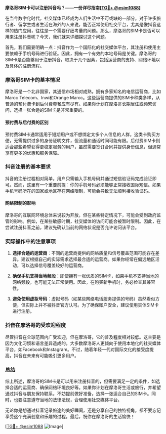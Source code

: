 **摩洛哥SIM卡可以注册抖音吗？——一份详尽指南[[TG💪+ @esim1088](https://t.me/s/esim1088)]**

在当今数字化时代，社交媒体已经成为人们生活中不可或缺的一部分。对于许多旅行者、留学生或者生活在海外的人来说，能否正常使用社交平台，尤其是像抖音这样的热门应用，往往是一个需要仔细考量的问题。那么，摩洛哥的SIM卡是否可以用来注册抖音呢？今天，我们就来详细探讨这个问题。

首先，我们需要明确一点：抖音作为一个国际化的社交媒体平台，其注册和使用主要依赖于手机号码进行验证。因此，拥有一个有效的本地号码是关键。摩洛哥的SIM卡是否能够用于注册抖音，取决于几个因素，包括运营商的支持、网络环境以及具体的注册流程。

### 摩洛哥SIM卡的基本情况

摩洛哥是一个北非国家，其通信市场相对成熟，拥有多家知名的电信运营商，比如Maroc Telecom、Inwi和Orange Maroc。这些运营商提供的SIM卡种类多样，从普通的预付费卡到后付费套餐应有尽有。如果你计划在摩洛哥长期居住或频繁访问，选择一张合适的SIM卡是非常重要的。

#### 预付费与后付费的区别

预付费SIM卡通常适用于短期用户或不想绑定太多个人信息的人群。这类卡购买方便，无需提供过多的身份证明文件，但流量和通话时间可能有限。后付费SIM卡则适合那些希望获得更稳定服务的用户，虽然需要签订合同并提供身份信息，但通常享有更多的优惠和服务保障。

### 抖音注册的基本要求

抖音的注册过程相对简单，用户只需输入手机号码并通过短信验证码完成验证即可。然而，这里有一个重要前提：你的手机号码必须能够正常接收国际短信。如果手机号码所在的国家或地区存在网络限制，可能会导致无法顺利接收验证码。

#### 网络限制的影响

摩洛哥的互联网环境总体来说较为开放，但在某些特定情况下，可能会受到政府监管的影响。例如，在某些敏感时期，社交媒体的访问可能会被暂时限制。因此，在尝试注册抖音之前，建议先确认当前的网络状况是否允许访问该平台。

### 实际操作中的注意事项

1. **选择合适的运营商**：不同的运营商提供的网络质量和信号覆盖范围可能存在差异。建议根据自己的实际需求选择最合适的运营商。如果你经常在偏远地区活动，可以选择信号覆盖较好的运营商。

2. **确保手机支持当地频段**：即使拥有一张优质的SIM卡，如果手机不支持当地的网络频段，也可能无法正常使用。因此，在购买新手机时，务必检查其兼容性。

3. **避免使用虚拟号码**：虚拟号码（如某些网络电话服务提供的号码）虽然看似方便，但实际上并不被抖音官方认可。为了确保账户安全，建议使用实体SIM卡进行注册。

### 抖音在摩洛哥的受欢迎程度

尽管抖音在全球范围内广受欢迎，但在摩洛哥，它的普及程度相对较低。这主要是因为文化习惯和语言差异造成的。大多数摩洛哥人更倾向于使用本地化的社交媒体平台，如Facebook和Instagram。不过，随着年轻一代对国际文化的接受度提高，抖音在未来有可能吸引更多用户。

### 总结

综上所述，摩洛哥的SIM卡是可以用来注册抖音的，但需要满足一定的条件，如选择合适的运营商、确保网络环境良好等。如果你计划在摩洛哥生活或旅行，并希望通过抖音与朋友保持联系，不妨提前做好准备，选择一张适合自己的SIM卡。同时，也要注意遵守当地的法律法规，合理使用社交媒体平台。

无论你是想通过抖音记录旅途的美好瞬间，还是分享自己的独特视角，都不要忘记享受这个充满创意和乐趣的过程。最后，祝你在摩洛哥的生活愉快！

[[TG💪+ @esim1088](https://t.me/s/esim1088) ![Image](https://i.postimg.cc/4NQfJmqS/Snipaste-2025-05-13-00-14-12.png)]